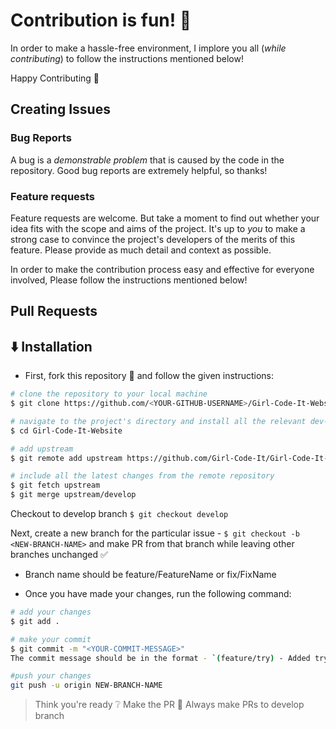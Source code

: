 # Contribution is fun! :green_heart:

In order to make a hassle-free environment, I implore you all (_while contributing_) to follow the instructions mentioned below!

Happy Contributing :slightly_smiling_face:

## Creating Issues

### Bug Reports

A bug is a _demonstrable problem_ that is caused by the code in the repository.
Good bug reports are extremely helpful, so thanks!

### Feature requests

Feature requests are welcome. But take a moment to find out whether your idea
fits with the scope and aims of the project. It's up to _you_ to make a strong
case to convince the project's developers of the merits of this feature. Please
provide as much detail and context as possible.

In order to make the contribution
process easy and effective for everyone involved, Please follow the instructions mentioned below!

## Pull Requests

## :arrow_down: Installation

- First, fork this repository :fork_and_knife: and follow the given instructions:

```bash
# clone the repository to your local machine
$ git clone https://github.com/<YOUR-GITHUB-USERNAME>/Girl-Code-It-Website.git

# navigate to the project's directory and install all the relevant dev-dependencies
$ cd Girl-Code-It-Website

# add upstream
$ git remote add upstream https://github.com/Girl-Code-It/Girl-Code-It-Website.git

# include all the latest changes from the remote repository
$ git fetch upstream
$ git merge upstream/develop
```

Checkout to develop branch
`$ git checkout develop`

Next, create a new branch for the particular issue - `$ git checkout -b <NEW-BRANCH-NAME>` and make PR from that branch while leaving other branches unchanged :white_check_mark:

- Branch name should be feature/FeatureName or fix/FixName

- Once you have made your changes, run the following command:

```bash
# add your changes
$ git add .

# make your commit
$ git commit -m "<YOUR-COMMIT-MESSAGE>"
The commit message should be in the format - `(feature/try) - Added try component`

#push your changes
git push -u origin NEW-BRANCH-NAME
```

> Think you're ready :grey_question: Make the PR :tropical_drink:
> Always make PRs to develop branch
